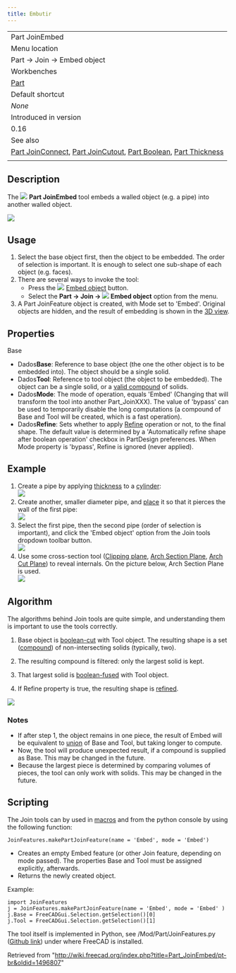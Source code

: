 ```yaml
---
title: Embutir
---
```

|  |
| --- |
| Part JoinEmbed |
| Menu location |
| Part → Join → Embed object |
| Workbenches |
| [Part](/Part_Workbench "Part Workbench") |
| Default shortcut |
| *None* |
| Introduced in version |
| 0.16 |
| See also |
| [Part JoinConnect](/Part_JoinConnect "Part JoinConnect"), [Part JoinCutout](/Part_JoinCutout "Part JoinCutout"), [Part Boolean](/Part_Boolean "Part Boolean"), [Part Thickness](/Part_Thickness "Part Thickness") |
|  |

## Description

The ![](/images/Part_JoinEmbed.svg) **Part JoinEmbed** tool embeds a walled object (e.g. a pipe) into another walled object.

![](/images/JoinFeatures_Embed.png)

## Usage

1. Select the base object first, then the object to be embedded. The order of selection is important. It is enough to select one sub-shape of each object (e.g. faces).
2. There are several ways to invoke the tool:
   * Press the ![](/images/Part_JoinEmbed.svg) [Embed object](/Part_JoinEmbed "Part JoinEmbed") button.
   * Select the **Part → Join → ![](/images/Part_JoinEmbed.svg) Embed object** option from the menu.
3. A Part JoinFeature object is created, with Mode set to 'Embed'. Original objects are hidden, and the result of embedding is shown in the [3D view](/3D_view "3D view").

## Properties

Base

* Dados**Base**: Reference to base object (the one the other object is to be embedded into). The object should be a single solid.
* Dados**Tool**: Reference to tool object (the object to be embedded). The object can be a single solid, or a [valid compound](/Part_Compound "Part Compound") of solids.
* Dados**Mode**: The mode of operation, equals 'Embed' (Changing that will transform the tool into another Part\_JoinXXX). The value of 'bypass' can be used to temporarily disable the long computations (a compound of Base and Tool will be created, which is a fast operation).
* Dados**Refine**: Sets whether to apply [Refine](/Part_RefineShape "Part RefineShape") operation or not, to the final shape. The default value is determined by a 'Automatically refine shape after boolean operation' checkbox in PartDesign preferences. When Mode property is 'bypass', Refine is ignored (never applied).

## Example

1. Create a pipe by applying [thickness](/Part_Thickness "Part Thickness") to a [cylinder](/Part_Cylinder "Part Cylinder"):  
   ![](/images/JoinFeatures_Example_step1.png)
2. Create another, smaller diameter pipe, and [place](/Placement "Placement") it so that it pierces the wall of the first pipe:  
   ![](/images/JoinFeatures_Example_step2.png)
3. Select the first pipe, then the second pipe (order of selection is important), and click the 'Embed object' option from the Join tools dropdown toolbar button.   
   ![](/images/JoinFeatures_Example_step3_Embed.png)
4. Use some cross-section tool ([Clipping plane](/Std_ToggleClipPlane "Std ToggleClipPlane"), [Arch Section Plane](/Arch_SectionPlane "Arch SectionPlane"), [Arch Cut Plane](/Arch_CutPlane "Arch CutPlane")) to reveal internals. On the picture below, Arch Section Plane is used.  
   ![](/images/JoinFeatures_Example_step4_Embed.png)

## Algorithm

The algorithms behind Join tools are quite simple, and understanding them is important to use the tools correctly.

1. Base object is [boolean-cut](/Part_Cut "Part Cut") with Tool object. The resulting shape is a set ([compound](/Part_Compound "Part Compound")) of non-intersecting solids (typically, two).

2. The resulting compound is filtered: only the largest solid is kept.

3. That largest solid is [boolean-fused](/Part_Fuse "Part Fuse") with Tool object.

4. If Refine property is true, the resulting shape is [refined](/Part_RefineShape "Part RefineShape").
  
  
![](/images/JoinFeatures-Algo-Embed.png)

### Notes

* If after step 1, the object remains in one piece, the result of Embed will be equivalent to [union](/Part_Fuse "Part Fuse") of Base and Tool, but taking longer to compute.
* Now, the tool will produce unexpected result, if a compound is supplied as Base. This may be changed in the future.
* Because the largest piece is determined by comparing volumes of pieces, the tool can only work with solids. This may be changed in the future.

## Scripting

The Join tools can by used in [macros](/Macros "Macros") and from the python console by using the following function:

```
JoinFeatures.makePartJoinFeature(name = 'Embed', mode = 'Embed')

```

* Creates an empty Embed feature (or other Join feature, depending on mode passed). The properties Base and Tool must be assigned explicitly, afterwards.
* Returns the newly created object.

Example:

```
import JoinFeatures
j = JoinFeatures.makePartJoinFeature(name = 'Embed', mode = 'Embed' )
j.Base = FreeCADGui.Selection.getSelection()[0]
j.Tool = FreeCADGui.Selection.getSelection()[1]

```

The tool itself is implemented in Python, see /Mod/Part/JoinFeatures.py ([Github link](https://github.com/FreeCAD/FreeCAD/blob/master/src/Mod/Part/JoinFeatures.py)) under where FreeCAD is installed.

Retrieved from "<http://wiki.freecad.org/index.php?title=Part_JoinEmbed/pt-br&oldid=1496807>"